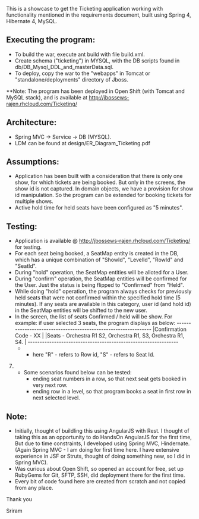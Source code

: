 This is a showcase to get the Ticketing application working with functionality mentioned in the requirements document, 
	built using Spring 4, Hibernate 4, MySQL.

Executing the program:
-----------------------
*	To build the war, execute ant build with file build.xml.
*	Create schema ("ticketing") in MYSQL, with the DB scripts found in db/DB_Mysql_DDL_and_masterData.sql.
*	To deploy, copy the war to the "webapps" in Tomcat or "standalone/deployments" directory of Jboss.

**Note: The program has been deployed in Open Shift (with Tomcat and MySQL stack), and is available at 
	http://jbossews-rajen.rhcloud.com/Ticketing/

Architecture:
-----------------------
*	Spring MVC -> Service -> DB (MYSQL).
*	LDM can be found at design/ER_Diagram_Ticketing.pdf

Assumptions:
-----------------------
*	Application has been built with a consideration that there is only one show, for which tickets are being booked. 
	But only in the screens, the show id is not captured. In domain objects, we have a provision for show id manipulation.
	So the program can be extended for booking tickets for multiple shows.
*	Active hold time for held seats have been configured as "5 minutes".

Testing:
-----------------------
*	Application is available @ http://jbossews-rajen.rhcloud.com/Ticketing/ for testing.
*	For each seat being booked, a SeatMap entity is created in the DB, which has a unique
	combination of "ShowId", "LevelId", "RowId" and "SeatId".
*	During "hold" operation, the SeatMap entities will be alloted for a User.
*	During "confirm" operation, the SeatMap entities will be confirmed for the User. Just the status is being 
	flipped to "Confirmed" from "Held".
*	While doing "hold" operation, the program always checks for previously held seats that were not confirmed
	within the specified hold time (5 minutes). If any seats are available in this category, user id (and hold id)
	in the SeatMap entities will be shifted to the new user.
*	In the screen, the list of seats Confirmed / held will be show. For example: if user selected 3 seats, the program displays as below:
		---------------------------------------------------------------
		|Confirmation Code - XX                                       |
		|Seats - Orchestra R1 S2, Orchestra R1, S3, Orchestra R1, S4. |
		---------------------------------------------------------------
	* - here "R" - refers to Row id, "S" - refers to Seat Id.
7) *	Some scenarios found below can be tested:
		- ending seat numbers in a row, so that next seat gets booked in very next row.
		- ending row in a level, so that program books a seat in first row in next selected level.

Note:
-----------------------
*	Initially, thought of buildling this using AngularJS with Rest. I thought of taking this as an opportunity to do 
	HandsOn AngularJS for the first time, But due to time constraints, I developed using Spring MVC, Hindernate.
	(Again Spring MVC - I am doing for first time here. I have extensive experience in JSF or Struts, thought of doing something new, so 
	I did in Spring MVC).
*	Was curious about Open Shift, so opened an account for free, set up RubyGems for Git, SFTP, SSH, did deployment there for the first time.
*	Every bit of code found here are created from scratch and not copied from any place.


Thank you

Sriram
